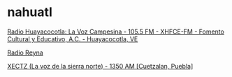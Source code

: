 # nahuatl

[Radio Huayacocotla: La Voz Campesina - 105.5 FM - XHFCE-FM - Fomento Cultural y Educativo, A.C. - Huayacocotla, VE](http://radiohuaya.iberopuebla.edu.mx:8000/xhfce)

[Radio Reyna](https://stream9.mexiserver.com/8064/stream)

[XECTZ (La voz de la sierra norte) - 1350 AM [Cuetzalan, Puebla]](http://radios.inpi.gob.mx:8080/xectz)


